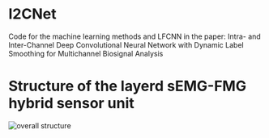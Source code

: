 # I2CNet
Code for the machine learning methods and LFCNN in the paper: Intra- and Inter-Channel Deep Convolutional Neural Network with Dynamic Label Smoothing for Multichannel Biosignal Analysis
# Structure of the layerd sEMG-FMG hybrid sensor unit
![overall structure](figure/the-layered-sensor-unit.png)
